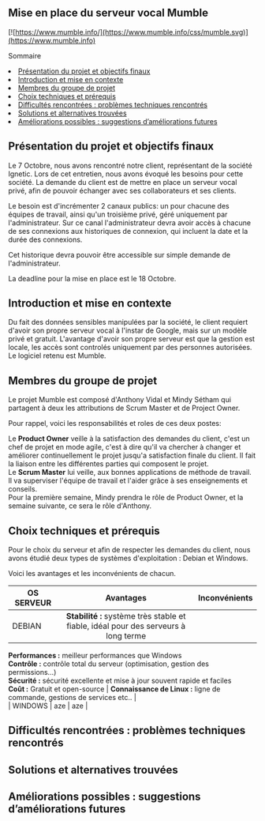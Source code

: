 ## Mise en place du serveur vocal Mumble

[![https://www.mumble.info/](https://www.mumble.info/css/mumble.svg)](https://www.mumble.info)



Sommaire
<li><a href="#Présentation du projet et objectifs finaux">Présentation du projet et objectifs finaux</a></li>
<li><a href="#Introduction et mise en contexte">Introduction et mise en contexte</a></li>
<li><a href="#Membres du groupe de projet">Membres du groupe de projet</a></li>
<li><a href="#Choix techniques et prérequis">Choix techniques et prérequis</a></li>
<li><a href="#Difficultés rencontrées">Difficultés rencontrées : problèmes techniques rencontrés</a></li>
<li><a href="#Solutions trouvées">Solutions et alternatives trouvées</a></li>
<li><a href="#Améliorations possibles">Améliorations possibles : suggestions d’améliorations futures</a></li>



<h2 id="Présentation du projet et objectifs finaux">Présentation du projet et objectifs finaux</h2>

Le 7 Octobre, nous avons rencontré notre client, représentant de la société Ignetic. Lors de cet entretien, nous avons évoqué les besoins pour cette société. La demande du client est de mettre en place un serveur vocal privé, afin de pouvoir échanger avec ses collaborateurs et ses clients.

Le besoin est d'incrémenter 2 canaux publics: un pour chacune des équipes de travail, ainsi qu'un troisième privé, géré uniquement par l'administrateur. Sur ce canal l'administrateur devra avoir accès à chacune de ses connexions aux historiques de connexion, qui incluent la date et la durée des connexions. 

Cet historique devra pouvoir être accessible sur simple demande de l'administrateur.

La deadline pour la mise en place est le 18 Octobre.

<h2 id="Introduction et mise en contexte">Introduction et mise en contexte</h2>

Du fait des données sensibles manipulées par la société, le client requiert d'avoir son propre serveur vocal à l'instar de Google, mais sur un modèle privé et gratuit. L'avantage d'avoir son propre serveur est que la gestion est locale, les accès sont controlés uniquement par des personnes autorisées. Le logiciel retenu est Mumble.

<h2 id="Membres du groupe de projet">Membres du groupe de projet</h2>

Le projet Mumble est composé d'Anthony Vidal et Mindy Sétham qui partagent à deux les attributions de Scrum Master et de Project Owner. 

Pour rappel, voici les responsabilités et roles de ces deux postes: 

Le **Product Owner** veille à la satisfaction des demandes du client, c'est un chef de projet en mode agile, c'est à dire qu'il va chercher à changer et améliorer continuellement le projet jusqu'a satisfaction finale du client. Il fait la liaison entre les différentes parties qui composent le projet.  
Le **Scrum Master** lui veille, aux bonnes applications de méthode de travail. Il va superviser l'équipe de travail et l'aider grâce à ses enseignements et conseils.  
Pour la première semaine, Mindy prendra le rôle de Product Owner, et la semaine suivante, ce sera le rôle d'Anthony.

<h2 id="Choix techniques et prérequis">Choix techniques et prérequis</h2>

Pour le choix du serveur et afin de respecter les demandes du client, nous avons étudié deux types de systèmes d'exploitation : Debian et Windows.

Voici les avantages et les inconvénients de chacun.

|  OS SERVEUR  |  Avantages  |  Inconvénients  |  
|---  |:-:  |:-:  |
|  DEBIAN  | **Stabilité :** système très stable et fiable, idéal pour des serveurs à long terme  
**Performances :** meilleur performances que Windows  
**Contrôle :** contrôle total du serveur (optimisation, gestion des permissions…)  
**Sécurité :** sécurité excellente et mise à jour souvent rapide et faciles  
**Coût :** Gratuit et open-source | **Connaissance de Linux :** ligne de commande, gestions de services etc.. |  
|  WINDOWS |  aze  |  aze  |

<h2 id="Difficultés rencontrées">Difficultés rencontrées : problèmes techniques rencontrés</h2>

<h2 id="Solutions trouvées">Solutions et alternatives trouvées</h2>

<h2 id="Améliorations possibles">Améliorations possibles : suggestions d’améliorations futures</h2>



